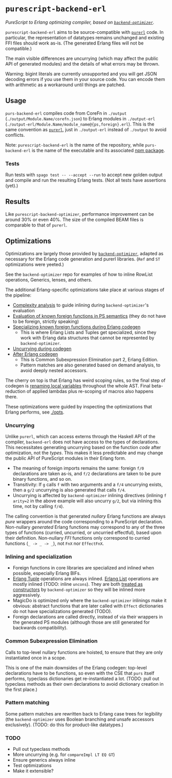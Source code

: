 # `purescript-backend-erl`

_PureScript to Erlang optimizing compiler, based on [`backend-optimizer`](https://github.com/aristanetworks/purescript-backend-optimizer)._

`purescript-backend-erl` aims to be source-compatible with [`purerl`](https://github.com/purerl/purerl) code.
In particular, the representation of datatypes remains unchanged and existing FFI files should work as-is.
(The generated Erlang files will not be compatible.)

The main visible differences are uncurrying (which may affect the public API of generated modules) and the details of what errors may be thrown.

Warning: bigint literals are currently unsupported and you will get JSON decoding errors if you use them in your source code.
You can encode them with arithmetic as a workaround until things are patched.

## Usage

`purs-backend-erl` compiles code from CoreFn in `./output` (`./output/Module.Name/corefn.json`) to Erlang modules in `./output-erl` (`./output-erl/Module.Name/module_name@{ps,foreign}.erl`).
This is the same convention as [`purerl`](https://github.com/purerl/purerl), just in `./output-erl` instead of `./output` to avoid conflicts.

Note: `purescript-backend-erl` is the name of the repository, while `purs-backend-erl` is the name of the executable and its associated [npm package](https://www.npmjs.com/package/purs-backend-erl).

### Tests

Run tests with `spago test -- --accept --run` to accept new golden output and compile and run the resulting Erlang tests.
(Not all tests have assertions (yet).)

## Results

Like `purescript-backend-optimizer`, performance improvement can be around 30% or even 40%.
The size of the compiled BEAM files is comparable to that of `purerl`.

## Optimizations

Optimizations are largely those provided by [`backend-optimizer`](https://github.com/aristanetworks/purescript-backend-optimizer), adapted as necessary for the Erlang code generation and purerl libraries.
(`Ref` and `ST` optimizations were yeeted.)

See the `backend-optimizer` repo for examples of how to inline RowList operations, Generics, lenses, and others.

The additional Erlang-specific optimizations take place at various stages of the pipeline:

- [Complexity analysis](https://github.com/id3as/purescript-backend-erl/blob/main/src/PureScript/Backend/Erl/Foreign/Analyze.purs) to guide inlining during `backend-optimizer`'s evaluation
- [Evaluation of known foreign functions in PS semantics](https://github.com/id3as/purescript-backend-erl/blob/main/src/PureScript/Backend/Erl/Foreign.purs) (they do not have to be foreign, strictly speaking)
- [Specializing known foreign functions during Erlang codegen](https://github.com/id3as/purescript-backend-erl/blob/main/src/PureScript/Backend/Erl/Convert/Foreign.purs)
  - This is where Erlang Lists and Tuples get specialized, since they work with Erlang data structures that cannot be represented by `backend-optimizer`.
- [Uncurrying during codegen](https://github.com/id3as/purescript-backend-erl/blob/main/src/PureScript/Backend/Erl/Convert.purs)
- [After Erlang codegen](https://github.com/id3as/purescript-backend-erl/blob/main/src/PureScript/Backend/Erl/Convert/After.purs)
  - This is Common Subexpression Elimination part 2, Erlang Edition.
  - Pattern matches are also generated based on demand analysis, to avoid deeply nested accessors.

The cherry on top is that Erlang has weird scoping rules, so the final step of codegen is [renaming local variables](https://github.com/id3as/purescript-backend-erl/blob/main/src/PureScript/Backend/Erl/Convert/Scoping.purs) throughout the whole AST.
Final beta-reduction of applied lambdas plus re-scoping of macros also happens there.

These optimizations were guided by inspecting the optimizations that Erlang performs, see [./opts](./opts/README.md).

### Uncurrying

Unlike `purerl`, which can access externs through the Haskell API of the compiler, `backend-erl` does not have access to the types of declarations.
This necessitates generating uncurrying based on the function *code* after optimization, not the *types*.
This makes it less predictable and may change the public API of PureScript modules in their Erlang form.

- The meaning of foreign imports remains the same: foreign `f/0` declarations are taken as-is, and `f/2` declarations are taken to be pure binary functions, and so on.
- Transitivity: If `g` calls `f` with two arguments and a `f/4` uncurrying exists, then a `g/2` uncurrying is also generated that calls `f/4`.
- Uncurrying is affected by `backend-optimizer` inlining directives (inlining `f arity=2` in the above example will also uncurry `g/2`, but via inlining this time, not by calling `f/4`).

The calling convention is that generated _nullary_ Erlang functions are always _pure_ wrappers around the code corresponding to a PureScript declaration.
Non-nullary *generated* Erlang functions may correspond to any of the three types of functions (curried, uncurried, or uncurried effectful), based upon their definition.
Non-nullary *FFI* functions only correspond to curried functions (`_ -> _ -> _`), not `FnX` nor `EffectFnX`.

### Inlining and specialization

- Foreign functions in core libraries are specialized and inlined when possible, especially Erlang BIFs.
- [Erlang Tuple](https://github.com/purerl/purescript-erl-tuples/blob/master/src/Erl/Data/Tuple.purs) operations are always inlined.
  [Erlang List](https://github.com/purerl/purescript-erl-lists/blob/master/src/Erl/Data/List.purs) operations are mostly inlined (TODO: inline `uncons`).
  They are both [treated as constructors](https://github.com/id3as/purescript-backend-erl/blob/main/src/PureScript/Backend/Erl/Foreign/Analyze.purs) by `backend-optimizer` so they will be inlined more aggressively.
- MagicDo is optimized only where the `backend-optimizer` inlinings make it obvious: abstract functions that are later called with `Effect` dictionaries do not have specializations generated (TODO).
- Foreign declarations are called directly, instead of via their wrappers in the generated PS modules (although those are still generated for backwards compatibility).

### Common Subexpression Elimination

Calls to top-level nullary functions are hoisted, to ensure that they are only instantiated once in a scope.

This is one of the main downsides of the Erlang codegen: top-level declarations have to be functions, so even with the CSE that `purs` itself performs, typeclass dictionaries get re-instantiated a lot.
(TODO: pull out typeclass methods as their own declarations to avoid dictionary creation in the first place.)

### Pattern matching

Some pattern matches are rewritten back to Erlang case trees for legibility (the `backend-optimizer` uses Boolean branching and unsafe accessors exclusively).
(TODO: do this for product-like datatypes.)

### TODO

- Pull out typeclass methods
- More uncurrying (e.g. for `compareImpl LT EQ GT`)
- Ensure generics always inline
- Test optimizations
- Make it extensible?
